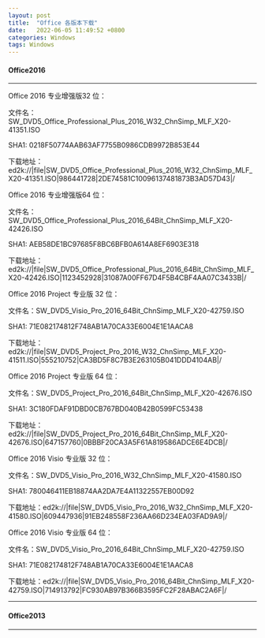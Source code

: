 ```yaml
---
layout: post
title:  "Office 各版本下载"
date:   2022-06-05 11:49:52 +0800
categories: Windows  
tags: Windows
---
```

#### Office2016

---

Office 2016 专业增强版32 位：

文件名：SW_DVD5_Office_Professional_Plus_2016_W32_ChnSimp_MLF_X20-41351.ISO

SHA1: 0218F50774AAB63AF7755B0986CDB9972B853E44

下载地址：ed2k://|file|SW_DVD5_Office_Professional_Plus_2016_W32_ChnSimp_MLF_X20-41351.ISO|986441728|2DE74581C10096137481873B3AD57D43|/

Office 2016 专业增强版64 位：

文件名：SW_DVD5_Office_Professional_Plus_2016_64Bit_ChnSimp_MLF_X20-42426.ISO

SHA1: AEB58DE1BC97685F8BC6BFB0A614A8EF6903E318

下载地址：ed2k://|file|SW_DVD5_Office_Professional_Plus_2016_64Bit_ChnSimp_MLF_X20-42426.ISO|1123452928|31087A00FF67D4F5B4CBF4AA07C3433B|/

Office 2016 Project 专业版 32 位：

文件名：SW_DVD5_Visio_Pro_2016_64Bit_ChnSimp_MLF_X20-42759.ISO

SHA1: 71E082174812F748AB1A70CA33E6004E1E1AACA8

下载地址：ed2k://|file|SW_DVD5_Project_Pro_2016_W32_ChnSimp_MLF_X20-41511.ISO|555210752|CA3BD5F8C7B3E263105B041DDD4104AB|/

Office 2016 Project 专业版 64 位：

文件名：SW_DVD5_Project_Pro_2016_64Bit_ChnSimp_MLF_X20-42676.ISO

SHA1: 3C180FDAF91DBD0CB767BD040B42B0599FC53438

下载地址：ed2k://|file|SW_DVD5_Project_Pro_2016_64Bit_ChnSimp_MLF_X20-42676.ISO|647157760|0BBBF20CA3A5F61A819586ADCE6E4DCB|/

Office 2016 Visio 专业版 32 位：

文件名：SW_DVD5_Visio_Pro_2016_W32_ChnSimp_MLF_X20-41580.ISO

SHA1: 780046411EB18874AA2DA7E4A11322557EB00D92

下载地址：ed2k://|file|SW_DVD5_Visio_Pro_2016_W32_ChnSimp_MLF_X20-41580.ISO|609447936|91EB248558F236AA66D234EA03FAD9A9|/

Office 2016 Visio 专业版 64 位：

文件名：SW_DVD5_Visio_Pro_2016_64Bit_ChnSimp_MLF_X20-42759.ISO

SHA1: 71E082174812F748AB1A70CA33E6004E1E1AACA8

下载地址：ed2k://|file|SW_DVD5_Visio_Pro_2016_64Bit_ChnSimp_MLF_X20-42759.ISO|714913792|FC930AB97B366B3595FC2F28ABAC2A6F|/

---
#### Office2013
---

